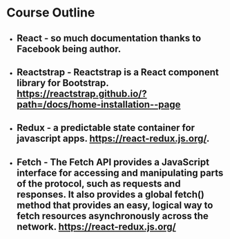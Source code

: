 # Course Outline
- ## React - so much documentation thanks to Facebook being author.
- ## Reactstrap - Reactstrap is a React component library for Bootstrap. https://reactstrap.github.io/?path=/docs/home-installation--page
- ## Redux - a predictable state container for javascript apps. https://react-redux.js.org/.
- ## Fetch - The Fetch API provides a JavaScript interface for accessing and manipulating parts of the protocol, such as requests and responses. It also provides a global fetch() method that provides an easy, logical way to fetch resources asynchronously across the network.  https://react-redux.js.org/

